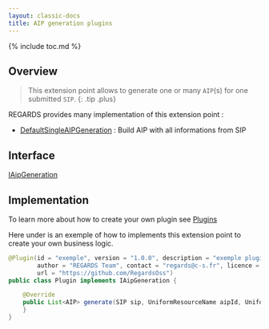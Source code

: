 ```yaml
---
layout: classic-docs
title: AIP generation plugins
---
```


{% include toc.md %}

## Overview

> This extension point allows to generate one or many `AIP`(s) for one submitted `SIP`.
{: .tip .plus}

REGARDS provides many implementation of this extension point :
 - [DefaultSingleAIPGeneration](https://github.com/RegardsOss/regards-ingest/blob/master/ingest/ingest-service/src/main/java/fr/cnes/regards/modules/ingest/service/plugin/DefaultSingleAIPGeneration.java) : Build AIP with all informations from SIP

## Interface

   [IAipGeneration](https://github.com/RegardsOss/regards-ingest/blob/master/ingest/ingest-domain/src/main/java/fr/cnes/regards/modules/ingest/domain/plugin/IAipGeneration.java)

## Implementation

To learn more about how to create your own plugin see [Plugins](/development/framework/modules/plugins/)

Here under is an exemple of how to implements this extension point to create your own business logic.

```java
@Plugin(id = "exemple", version = "1.0.0", description = "exemple plugin",
        author = "REGARDS Team", contact = "regards@c-s.fr", licence = "LGPLv3.0", owner = "CSSI",
        url = "https://github.com/RegardsOss")
public class Plugin implements IAipGeneration {

    @Override
    public List<AIP> generate(SIP sip, UniformResourceName aipId, UniformResourceName sipId, String providerId) {
    }
}
```
